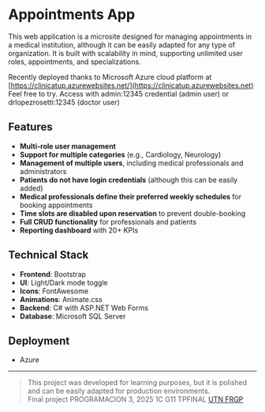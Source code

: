 # Appointments App

This web application is a microsite designed for managing appointments in a medical institution, although it can be easily adapted for any type of organization. It is built with scalability in mind, supporting unlimited user roles, appointments, and specializations.

Recently deployed thanks to Microsoft Azure cloud platform at [https://clinicatup.azurewebsites.net/](https://clinicatup.azurewebsites.net)
Feel free to try. Access with admin:12345 credential (admin user) or drlopezrosetti:12345 (doctor user)

## Features

- **Multi-role user management**  
- **Support for multiple categories** (e.g., Cardiology, Neurology)  
- **Management of multiple users**, including medical professionals and administrators  
- **Patients do not have login credentials** (although this can be easily added)  
- **Medical professionals define their preferred weekly schedules** for booking appointments  
- **Time slots are disabled upon reservation** to prevent double-booking  
- **Full CRUD functionality** for professionals and patients  
- **Reporting dashboard** with 20+ KPIs

## Technical Stack

- **Frontend**: Bootstrap  
- **UI**: Light/Dark mode toggle  
- **Icons**: FontAwesome  
- **Animations**: Animate.css  
- **Backend**: C# with ASP.NET Web Forms  
- **Database**: Microsoft SQL Server

## Deployment
- Azure

---

> This project was developed for learning purposes, but it is polished and can be easily adapted for production environments.<br>
> Final project PROGRAMACION 3, 2025 1C G11 TPFINAL [UTN FRGP](https://www.frgp.utn.edu.ar/)
